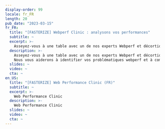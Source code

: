 ```yaml
---
display-order: 99
locale: fr_FR
length: 20
pub_date: "2023-03-15"
fr_FR:
  title: "[FASTERIZE] Webperf Clinic : analysons vos performances"
  subtitle: ~
  excerpt: >-
    Asseyez-vous à une table avec un de nos experts Webperf et décortiquons ensemble les performances de votre site. Cette Webperf Clinic est l’occasion rêvée de bénéficier d’un diagnostic webperf rapide, mais de qualité.
  description: >-
    Asseyez-vous à une table avec un de nos experts Webperf et décortiquons ensemble les performances de votre site. Cette Webperf Clinic est l’occasion rêvée de bénéficier d’un diagnostic webperf rapide, mais de qualité.
    Nous vous aiderons à identifier vos problématiques webperf et à comprendre les mesures à prendre pour améliorer la vitesse de chargement de votre site.
  slides: ~
  video: ~
  cta: ~
en_US:
  title: "[FASTERIZE] Web Performance Clinic (FR)"
  subtitle: ~
  excerpt: >-
    Web Performance Clinic
  description: >-
    Web Performance Clinic
  slides: ~
  video: ~
  cta: ~
---
```

